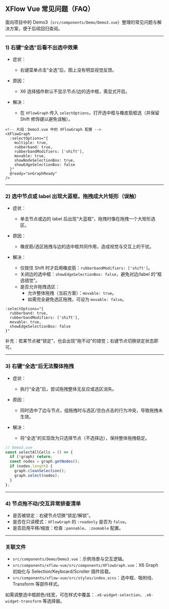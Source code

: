 ## XFlow Vue 常见问题（FAQ）

面向项目中的 Demo3（`src/components/Demo/Demo3.vue`）整理的常见问题与解决方案，便于后续回归查阅。

---

### 1) 右键“全选”后看不出选中效果

- 症状：
  - 右键菜单点击“全选”后，图上没有明显视觉反馈。

- 原因：
  - X6 选择插件默认不显示节点/边的选中框，需显式开启。

- 解决：
  - 在 `XFlowGraph` 传入 `selectOptions`，打开选中框与橡皮筋框选（并保留 Shift 修饰键以避免误触）。

```vue
<!-- 片段：Demo3.vue 中的 XFlowGraph 配置 -->
<XFlowGraph
  :selectOptions="{
    multiple: true,
    rubberband: true,
    rubberbandModifiers: ['shift'],
    movable: true,
    showNodeSelectionBox: true,
    showEdgeSelectionBox: false
  }"
  @ready="onGraphReady"
/>
```

---

### 2) 选中节点或 label 出现大蓝框，拖拽成大片矩形（误触）

- 症状：
  - 单击节点或边的 label 后出现“大蓝框”，拖拽时像在拖拽一个大矩形选区。

- 原因：
  - 橡皮筋/选区拖拽与边的选中框共同作用，造成视觉与交互上的干扰。

- 解决：
  - 仅按住 Shift 时才启用橡皮筋：`rubberbandModifiers: ['shift']`。
  - 关闭边的选中框：`showEdgeSelectionBox: false`，避免对边/label 的“框选错觉”。
  - 是否允许拖拽选区：
    - 允许整体拖拽（当前方案）：`movable: true`。
    - 如需完全避免选区拖拽，可设为 `movable: false`。

```vue
:selectOptions="{
  rubberband: true,
  rubberbandModifiers: ['shift'],
  movable: true,
  showEdgeSelectionBox: false
}"
```

补充：若某节点被“锁定”，也会出现“拖不动”的错觉；右键节点切换锁定状态即可。

---

### 3) 右键“全选”后无法整体拖拽

- 症状：
  - 执行“全选”后，尝试拖拽整体无反应或选区消失。

- 原因：
  - 同时选中了边与节点，组拖拽时与选区/空白点击的行为冲突，导致拖拽未生效。

- 解决：
  - 将“全选”的实现改为只选择节点（不选择边），保持整体拖拽稳定。

```js
// Demo3.vue
const selectAllCells = () => {
  if (!graph) return;
  const nodes = graph.getNodes();
  if (nodes.length) {
    graph.cleanSelection();
    graph.select(nodes);
  }
};
```

---

### 4) 节点拖不动/交互异常排查清单

- 是否被锁定：右键节点切换“锁定/解锁”。
- 是否在只读模式：`XFlowGraph` 的 `:readonly` 是否为 `false`。
- 是否启用平移/缩放：检查 `:pannable`、`:zoomable` 配置。

---

### 关联文件

- `src/components/Demo/Demo3.vue`：示例场景与交互逻辑。
- `src/components/xflow-vue/src/components/XFlowGraph.vue`：X6 Graph 初始化与 Selection/Keyboard/Scroller 插件挂载。
- `src/components/xflow-vue/src/styles/index.scss`：选中框、吸附线、Transform 等部件样式。

如需调整选中框颜色/线宽，可在样式中覆盖：`.x6-widget-selection`、`.x6-widget-transform` 等选择器。


